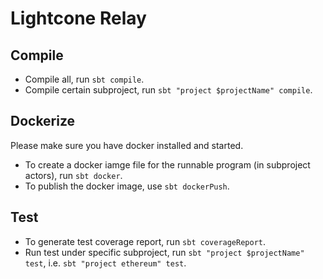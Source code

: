# Lightcone Relay

## Compile

* Compile all, run `sbt compile`.
* Compile certain subproject, run `sbt "project $projectName" compile`.

## Dockerize

Please make sure you have docker installed and started.
* To create a docker iamge file for the runnable program (in subproject actors), run `sbt docker`.
* To publish the docker image, use `sbt dockerPush`.

## Test

* To generate test coverage report, run `sbt coverageReport`.
* Run test under specific subproject, run `sbt "project $projectName" test`, i.e. `sbt "project ethereum" test`.

